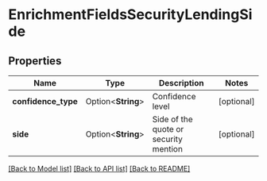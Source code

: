 # EnrichmentFieldsSecurityLendingSide

## Properties

Name | Type | Description | Notes
------------ | ------------- | ------------- | -------------
**confidence_type** | Option<**String**> | Confidence level | [optional]
**side** | Option<**String**> | Side of the quote or security mention | [optional]

[[Back to Model list]](../README.md#documentation-for-models) [[Back to API list]](../README.md#documentation-for-api-endpoints) [[Back to README]](../README.md)


